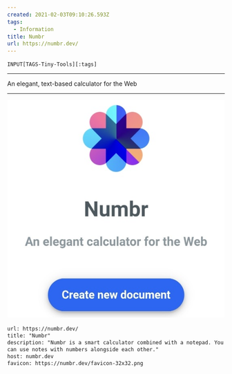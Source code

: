 ```yaml
---
created: 2021-02-03T09:10:26.593Z
tags: 
  - Information
title: Numbr
url: https://numbr.dev/
---
```

```meta-bind
INPUT[TAGS-Tiny-Tools][:tags]
```

___
An elegant, text-based calculator for the Web
___

![](_attachments/numbr.jpg)

```cardlink
url: https://numbr.dev/
title: "Numbr"
description: "Numbr is a smart calculator combined with a notepad. You can use notes with numbers alongside each other."
host: numbr.dev
favicon: https://numbr.dev/favicon-32x32.png
```

